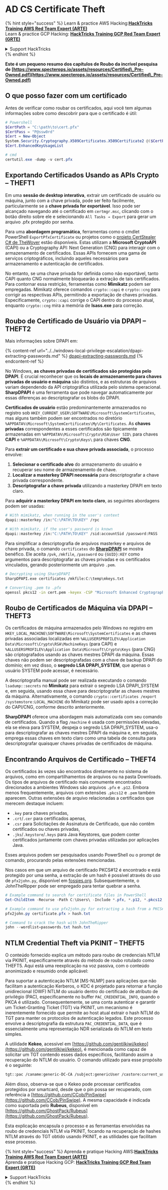 # AD CS Certificate Theft

{% hint style="success" %}
Learn & practice AWS Hacking:<img src="/.gitbook/assets/arte.png" alt="" data-size="line">[**HackTricks Training AWS Red Team Expert (ARTE)**](https://training.hacktricks.xyz/courses/arte)<img src="/.gitbook/assets/arte.png" alt="" data-size="line">\
Learn & practice GCP Hacking: <img src="/.gitbook/assets/grte.png" alt="" data-size="line">[**HackTricks Training GCP Red Team Expert (GRTE)**<img src="/.gitbook/assets/grte.png" alt="" data-size="line">](https://training.hacktricks.xyz/courses/grte)

<details>

<summary>Support HackTricks</summary>

* Check the [**subscription plans**](https://github.com/sponsors/carlospolop)!
* **Join the** 💬 [**Discord group**](https://discord.gg/hRep4RUj7f) or the [**telegram group**](https://t.me/peass) or **follow** us on **Twitter** 🐦 [**@hacktricks\_live**](https://twitter.com/hacktricks\_live)**.**
* **Share hacking tricks by submitting PRs to the** [**HackTricks**](https://github.com/carlospolop/hacktricks) and [**HackTricks Cloud**](https://github.com/carlospolop/hacktricks-cloud) github repos.

</details>
{% endhint %}

**Este é um pequeno resumo dos capítulos de Roubo da incrível pesquisa de [https://www.specterops.io/assets/resources/Certified\_Pre-Owned.pdf](https://www.specterops.io/assets/resources/Certified\_Pre-Owned.pdf)**

## O que posso fazer com um certificado

Antes de verificar como roubar os certificados, aqui você tem algumas informações sobre como descobrir para que o certificado é útil:
```powershell
# Powershell
$CertPath = "C:\path\to\cert.pfx"
$CertPass = "P@ssw0rd"
$Cert = New-Object
System.Security.Cryptography.X509Certificates.X509Certificate2 @($CertPath, $CertPass)
$Cert.EnhancedKeyUsageList

# cmd
certutil.exe -dump -v cert.pfx
```
## Exportando Certificados Usando as APIs Crypto – THEFT1

Em uma **sessão de desktop interativa**, extrair um certificado de usuário ou máquina, junto com a chave privada, pode ser feito facilmente, particularmente se a **chave privada for exportável**. Isso pode ser alcançado navegando até o certificado em `certmgr.msc`, clicando com o botão direito sobre ele e selecionando `All Tasks → Export` para gerar um arquivo .pfx protegido por senha.

Para uma **abordagem programática**, ferramentas como o cmdlet PowerShell `ExportPfxCertificate` ou projetos como o [projeto CertStealer C# de TheWover](https://github.com/TheWover/CertStealer) estão disponíveis. Estas utilizam a **Microsoft CryptoAPI** (CAPI) ou a Cryptography API: Next Generation (CNG) para interagir com o armazenamento de certificados. Essas APIs fornecem uma gama de serviços criptográficos, incluindo aqueles necessários para armazenamento e autenticação de certificados.

No entanto, se uma chave privada for definida como não exportável, tanto CAPI quanto CNG normalmente bloquearão a extração de tais certificados. Para contornar essa restrição, ferramentas como **Mimikatz** podem ser empregadas. Mimikatz oferece comandos `crypto::capi` e `crypto::cng` para corrigir as respectivas APIs, permitindo a exportação de chaves privadas. Especificamente, `crypto::capi` corrige o CAPI dentro do processo atual, enquanto `crypto::cng` mira a memória de **lsass.exe** para correção.

## Roubo de Certificado de Usuário via DPAPI – THEFT2

Mais informações sobre DPAPI em:

{% content-ref url="../../windows-local-privilege-escalation/dpapi-extracting-passwords.md" %}
[dpapi-extracting-passwords.md](../../windows-local-privilege-escalation/dpapi-extracting-passwords.md)
{% endcontent-ref %}

No Windows, **as chaves privadas de certificados são protegidas pelo DPAPI**. É crucial reconhecer que os **locais de armazenamento para chaves privadas de usuário e máquina** são distintos, e as estruturas de arquivos variam dependendo da API criptográfica utilizada pelo sistema operacional. **SharpDPAPI** é uma ferramenta que pode navegar automaticamente por essas diferenças ao descriptografar os blobs do DPAPI.

**Certificados de usuário** estão predominantemente armazenados no registro sob `HKEY_CURRENT_USER\SOFTWARE\Microsoft\SystemCertificates`, mas alguns também podem ser encontrados no diretório `%APPDATA%\Microsoft\SystemCertificates\My\Certificates`. As **chaves privadas** correspondentes a esses certificados são tipicamente armazenadas em `%APPDATA%\Microsoft\Crypto\RSA\User SID\` para chaves **CAPI** e `%APPDATA%\Microsoft\Crypto\Keys\` para chaves **CNG**.

Para **extrair um certificado e sua chave privada associada**, o processo envolve:

1. **Selecionar o certificado alvo** do armazenamento do usuário e recuperar seu nome de armazenamento de chave.
2. **Localizar a masterkey DPAPI necessária** para descriptografar a chave privada correspondente.
3. **Descriptografar a chave privada** utilizando a masterkey DPAPI em texto claro.

Para **adquirir a masterkey DPAPI em texto claro**, as seguintes abordagens podem ser usadas:
```bash
# With mimikatz, when running in the user's context
dpapi::masterkey /in:"C:\PATH\TO\KEY" /rpc

# With mimikatz, if the user's password is known
dpapi::masterkey /in:"C:\PATH\TO\KEY" /sid:accountSid /password:PASS
```
Para simplificar a descriptografia de arquivos masterkey e arquivos de chave privada, o comando `certificates` do [**SharpDPAPI**](https://github.com/GhostPack/SharpDPAPI) se mostra benéfico. Ele aceita `/pvk`, `/mkfile`, `/password` ou `{GUID}:KEY` como argumentos para descriptografar as chaves privadas e os certificados vinculados, gerando posteriormente um arquivo `.pem`.
```bash
# Decrypting using SharpDPAPI
SharpDPAPI.exe certificates /mkfile:C:\temp\mkeys.txt

# Converting .pem to .pfx
openssl pkcs12 -in cert.pem -keyex -CSP "Microsoft Enhanced Cryptographic Provider v1.0" -export -out cert.pfx
```
## Roubo de Certificados de Máquina via DPAPI – THEFT3

Os certificados de máquina armazenados pelo Windows no registro em `HKEY_LOCAL_MACHINE\SOFTWARE\Microsoft\SystemCertificates` e as chaves privadas associadas localizadas em `%ALLUSERSPROFILE%\Application Data\Microsoft\Crypto\RSA\MachineKeys` (para CAPI) e `%ALLUSERSPROFILE%\Application Data\Microsoft\Crypto\Keys` (para CNG) são criptografados usando as chaves mestres DPAPI da máquina. Essas chaves não podem ser descriptografadas com a chave de backup DPAPI do domínio; em vez disso, o **segredo LSA DPAPI_SYSTEM**, que apenas o usuário SYSTEM pode acessar, é necessário.

A descriptografia manual pode ser realizada executando o comando `lsadump::secrets` no **Mimikatz** para extrair o segredo LSA DPAPI_SYSTEM e, em seguida, usando essa chave para descriptografar as chaves mestres da máquina. Alternativamente, o comando `crypto::certificates /export /systemstore:LOCAL_MACHINE` do Mimikatz pode ser usado após a correção do CAPI/CNG, conforme descrito anteriormente.

**SharpDPAPI** oferece uma abordagem mais automatizada com seu comando de certificados. Quando a flag `/machine` é usada com permissões elevadas, ela se eleva para SYSTEM, despeja o segredo LSA DPAPI_SYSTEM, usa-o para descriptografar as chaves mestres DPAPI da máquina e, em seguida, emprega essas chaves em texto claro como uma tabela de consulta para descriptografar quaisquer chaves privadas de certificados de máquina.

## Encontrando Arquivos de Certificado – THEFT4

Os certificados às vezes são encontrados diretamente no sistema de arquivos, como em compartilhamentos de arquivos ou na pasta Downloads. Os tipos de arquivos de certificado mais comumente encontrados direcionados a ambientes Windows são arquivos `.pfx` e `.p12`. Embora menos frequentemente, arquivos com extensões `.pkcs12` e `.pem` também aparecem. Outras extensões de arquivo relacionadas a certificados que merecem destaque incluem:
- `.key` para chaves privadas,
- `.crt`/`.cer` para certificados apenas,
- `.csr` para Solicitações de Assinatura de Certificado, que não contêm certificados ou chaves privadas,
- `.jks`/`.keystore`/`.keys` para Java Keystores, que podem conter certificados juntamente com chaves privadas utilizadas por aplicações Java.

Esses arquivos podem ser pesquisados usando PowerShell ou o prompt de comando, procurando pelas extensões mencionadas.

Nos casos em que um arquivo de certificado PKCS#12 é encontrado e está protegido por uma senha, a extração de um hash é possível através do uso de `pfx2john.py`, disponível em [fossies.org](https://fossies.org/dox/john-1.9.0-jumbo-1/pfx2john_8py_source.html). Subsequentemente, o JohnTheRipper pode ser empregado para tentar quebrar a senha.
```powershell
# Example command to search for certificate files in PowerShell
Get-ChildItem -Recurse -Path C:\Users\ -Include *.pfx, *.p12, *.pkcs12, *.pem, *.key, *.crt, *.cer, *.csr, *.jks, *.keystore, *.keys

# Example command to use pfx2john.py for extracting a hash from a PKCS#12 file
pfx2john.py certificate.pfx > hash.txt

# Command to crack the hash with JohnTheRipper
john --wordlist=passwords.txt hash.txt
```
## NTLM Credential Theft via PKINIT – THEFT5

O conteúdo fornecido explica um método para roubo de credenciais NTLM via PKINIT, especificamente através do método de roubo rotulado como THEFT5. Aqui está uma reexplicação na voz passiva, com o conteúdo anonimizado e resumido onde aplicável:

Para suportar a autenticação NTLM [MS-NLMP] para aplicações que não facilitam a autenticação Kerberos, o KDC é projetado para retornar a função unidirecional (OWF) NTLM do usuário dentro do certificado de atributo de privilégio (PAC), especificamente no buffer `PAC_CREDENTIAL_INFO`, quando o PKCA é utilizado. Consequentemente, se uma conta autenticar e garantir um Ticket-Granting Ticket (TGT) via PKINIT, um mecanismo é inerentemente fornecido que permite ao host atual extrair o hash NTLM do TGT para manter os protocolos de autenticação legados. Este processo envolve a descriptografia da estrutura `PAC_CREDENTIAL_DATA`, que é essencialmente uma representação NDR serializada do NTLM em texto simples.

A utilidade **Kekeo**, acessível em [https://github.com/gentilkiwi/kekeo](https://github.com/gentilkiwi/kekeo), é mencionada como capaz de solicitar um TGT contendo esses dados específicos, facilitando assim a recuperação do NTLM do usuário. O comando utilizado para esse propósito é o seguinte:
```bash
tgt::pac /caname:generic-DC-CA /subject:genericUser /castore:current_user /domain:domain.local
```
Além disso, observa-se que o Kekeo pode processar certificados protegidos por smartcard, desde que o pin possa ser recuperado, com referência a [https://github.com/CCob/PinSwipe](https://github.com/CCob/PinSwipe). A mesma capacidade é indicada como suportada pelo **Rubeus**, disponível em [https://github.com/GhostPack/Rubeus](https://github.com/GhostPack/Rubeus).

Esta explicação encapsula o processo e as ferramentas envolvidas na roubo de credenciais NTLM via PKINIT, focando na recuperação de hashes NTLM através do TGT obtido usando PKINIT, e as utilidades que facilitam esse processo.

{% hint style="success" %}
Aprenda e pratique Hacking AWS:<img src="/.gitbook/assets/arte.png" alt="" data-size="line">[**HackTricks Training AWS Red Team Expert (ARTE)**](https://training.hacktricks.xyz/courses/arte)<img src="/.gitbook/assets/arte.png" alt="" data-size="line">\
Aprenda e pratique Hacking GCP: <img src="/.gitbook/assets/grte.png" alt="" data-size="line">[**HackTricks Training GCP Red Team Expert (GRTE)**<img src="/.gitbook/assets/grte.png" alt="" data-size="line">](https://training.hacktricks.xyz/courses/grte)

<details>

<summary>Support HackTricks</summary>

* Confira os [**planos de assinatura**](https://github.com/sponsors/carlospolop)!
* **Junte-se ao** 💬 [**grupo do Discord**](https://discord.gg/hRep4RUj7f) ou ao [**grupo do telegram**](https://t.me/peass) ou **siga**-nos no **Twitter** 🐦 [**@hacktricks\_live**](https://twitter.com/hacktricks\_live)**.**
* **Compartilhe truques de hacking enviando PRs para os repositórios do** [**HackTricks**](https://github.com/carlospolop/hacktricks) e [**HackTricks Cloud**](https://github.com/carlospolop/hacktricks-cloud).

</details>
{% endhint %}
